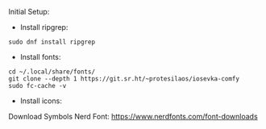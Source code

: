 Initial Setup:

* Install ripgrep: 

`sudo dnf install ripgrep`

* Install fonts: 

```
cd ~/.local/share/fonts/
git clone --depth 1 https://git.sr.ht/~protesilaos/iosevka-comfy
sudo fc-cache -v
```

* Install icons:

Download Symbols Nerd Font: https://www.nerdfonts.com/font-downloads


